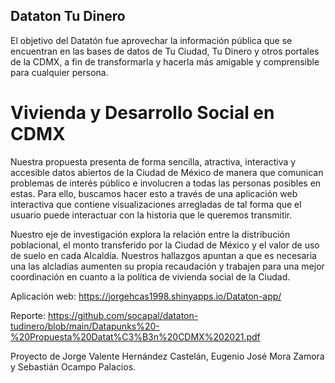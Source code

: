 ## Dataton Tu Dinero
El objetivo del Datatón fue aprovechar la información pública que se encuentran en las bases de datos de Tu Ciudad, Tu Dinero y otros portales de la CDMX, a fin de transformarla y hacerla más amigable y comprensible para cualquier persona.

# Vivienda y Desarrollo Social en CDMX
Nuestra propuesta presenta de forma sencilla, atractiva, interactiva y accesible datos abiertos de la Ciudad de México de manera que comunican problemas de interés público e involucren a todas las personas posibles en estas. Para ello, buscamos hacer esto a través de una aplicación web interactiva que contiene visualizaciones arregladas de tal forma que el usuario puede interactuar con la historia que le queremos transmitir.

Nuestro eje de investigación explora la relación entre la distribución poblacional, el monto transferido por la Ciudad de México y el valor de uso de suelo en cada Alcaldía. Nuestros hallazgos apuntan a que es necesaria una las alcladías aumenten su propia recaudación y trabajen para una mejor coordinación en cuanto a la política de vivienda social de la Ciudad.


Aplicación web:
https://jorgehcas1998.shinyapps.io/Dataton-app/

Reporte:
https://github.com/socapal/dataton-tudinero/blob/main/Datapunks%20-%20Propuesta%20Datat%C3%B3n%20CDMX%202021.pdf

Proyecto de Jorge Valente Hernández Castelán, Eugenio José Mora Zamora y Sebastián Ocampo Palacios.
